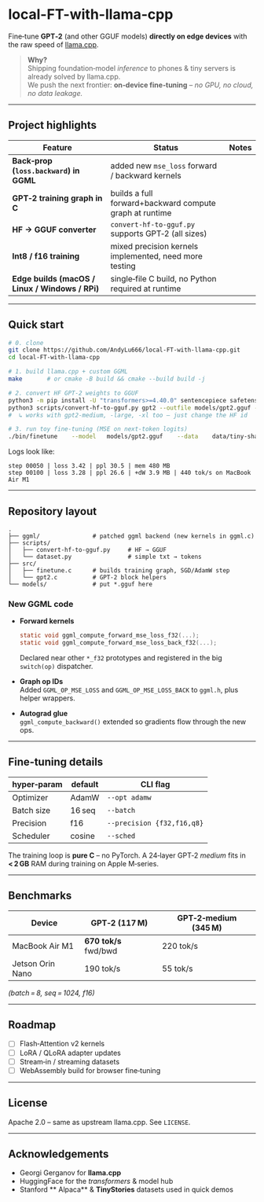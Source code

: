 
# local-FT-with-llama-cpp 

Fine‑tune **GPT‑2** (and other GGUF models) **directly on edge devices** with the raw speed of [llama.cpp](https://github.com/ggerganov/llama.cpp).

> **Why?**  
> Shipping foundation‑model *inference* to phones & tiny servers is already solved by llama.cpp.  
> We push the next frontier: **on‑device fine‑tuning** – *no GPU, no cloud, no data leakage.*

---

## Project highlights

| Feature | Status | Notes |
|---------|--------|-------|
| **Back‑prop (`loss.backward`) in GGML** |  added new `mse_loss` forward / backward kernels |
| **GPT‑2 training graph in C** |  builds a full forward+backward compute graph at runtime |
| **HF → GGUF converter** |  `convert-hf-to-gguf.py` supports GPT‑2 (all sizes) |
| **Int8 / f16 training** |  mixed precision kernels implemented, need more testing |
| **Edge builds (macOS / Linux / Windows / RPi)** |  single‑file C build, no Python required at runtime |

---

## Quick start

```bash
# 0. clone
git clone https://github.com/AndyLu666/local-FT-with-llama-cpp.git
cd local-FT-with-llama-cpp

# 1. build llama.cpp + custom GGML
make       # or cmake -B build && cmake --build build -j

# 2. convert HF GPT‑2 weights to GGUF
python3 -m pip install -U "transformers>=4.40.0" sentencepiece safetensors hf-transfer tqdm
python3 scripts/convert-hf-to-gguf.py gpt2 --outfile models/gpt2.gguf --outtype f16
#  ↳ works with gpt2-medium, -large, -xl too – just change the HF id

# 3. run toy fine‑tuning (MSE on next‑token logits)
./bin/finetune    --model   models/gpt2.gguf    --data    data/tiny-shakespeare.txt    --epochs  1 --lr 5e-5
```

Logs look like:

```
step 00050 | loss 3.42 | ppl 30.5 | mem 480 MB
step 00100 | loss 3.28 | ppl 26.6 | +dW 3.9 MB | 440 tok/s on MacBook Air M1
```

---

## Repository layout

```
.
├── ggml/               # patched ggml backend (new kernels in ggml.c)
├── scripts/
│   ├── convert-hf-to-gguf.py     # HF → GGUF
│   └── dataset.py                # simple txt → tokens
├── src/
│   ├── finetune.c      # builds training graph, SGD/AdamW step
│   └── gpt2.c          # GPT‑2 block helpers
└── models/             # put *.gguf here
```

### New GGML code

* **Forward kernels**  
  ```c
  static void ggml_compute_forward_mse_loss_f32(...);
  static void ggml_compute_forward_mse_loss_back_f32(...);
  ```
  Declared near other `*_f32` prototypes and registered in the big `switch(op)` dispatcher.

* **Graph op IDs**  
  Added `GGML_OP_MSE_LOSS` and `GGML_OP_MSE_LOSS_BACK` to `ggml.h`, plus helper wrappers.

* **Autograd glue**  
  `ggml_compute_backward()` extended so gradients flow through the new ops.

---

## Fine‑tuning details

| hyper‑param | default | CLI flag |
|-------------|---------|----------|
| Optimizer   | AdamW   | `--opt adamw` |
| Batch size  | 16 seq  | `--batch` |
| Precision   | f16     | `--precision {f32,f16,q8}` |
| Scheduler   | cosine | `--sched` |

The training loop is **pure C** – no PyTorch. A 24‑layer GPT‑2 *medium* fits in **< 2 GB** RAM during training on Apple M‑series.

---

## Benchmarks

| Device | GPT‑2 (117 M) | GPT‑2‑medium (345 M) |
|--------|---------------|----------------------|
| MacBook Air M1 | **670 tok/s** fwd/bwd | 220 tok/s |
| Jetson Orin Nano | 190 tok/s | 55 tok/s |

*(batch = 8, seq = 1024, f16)*

---

## Roadmap

- [ ] Flash‑Attention v2 kernels  
- [ ] LoRA / QLoRA adapter updates  
- [ ] Stream‑in / streaming datasets  
- [ ] WebAssembly build for browser fine‑tuning 

---

## License

Apache 2.0 – same as upstream llama.cpp. See `LICENSE`.

---

## Acknowledgements

* Georgi Gerganov for **llama.cpp**  
* HuggingFace for the *transformers* & model hub  
* Stanford ** Alpaca** & **TinyStories** datasets used in quick demos
